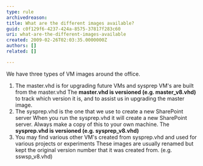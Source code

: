 ```yaml
---
type: rule
archivedreason: 
title: What are the different images available?
guid: c0f129f6-4237-424a-8575-37817f283c60
uri: what-are-the-different-images-available
created: 2009-02-26T02:03:35.0000000Z
authors: []
related: []

---
```


We have three types of VM images around the office.

1. The master.vhd is for upgrading future VMs and sysprep VM's are built from the master.vhd
The  **master.vhd is versioned (e.g. master\_v8.vhd)** to track which version it is, and to assist us in upgrading the master image.
2. The sysprep.vhd is the one that we use to create a new SharePoint server 
When you run the sysprep.vhd it will create a new SharePoint server. Always make a copy of this to your own machine. The  **sysprep.vhd is versioned (e.g. sysprep\_v8.vhd)**
3. You may find various other VM's created from sysprep.vhd and used for various projects or experiments
These images are usually renamed but kept the original version number that it was created from. (e.g. sswsp\_v8.vhd)


<!--endintro-->
